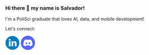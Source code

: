 ### Hi there 👋 my name is Salvador!

I'm a PoliSci graduate that loves AI, data, and mobile development!

Let's connect:

[<img src="/assets/linkedin.png" width="45"/>](https://www.linkedin.com/in/salvadorfrias/) [<img src="/assets/discordlogo.png" width="45"/>](https://www.discordapp.com/users/426401197629505536)
<!--
**salvadorfrs5/salvadorfrs5** is a ✨ _special_ ✨ repository because its `README.md` (this file) appears on your GitHub profile.

Here are some ideas to get you started:

- 🔭 I’m currently working on ...
- 🌱 I’m currently learning ...
- 👯 I’m looking to collaborate on ...
- 🤔 I’m looking for help with ...
- 💬 Ask me about ...
- 📫 How to reach me: ...
- 😄 Pronouns: ...
- ⚡ Fun fact: ...
-->
